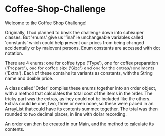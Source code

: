 # Coffee-Shop-Challenge

Welcome to the Coffee Shop Challenge!

Originally, I had planned to break the challenge down into sub/super classes. But 'enums' give us 'final' ie unchangeable variables called 'constants' which could help prevent our prices from being changed accidentally or by malovent persons. Enum constants are accessed with dot notation. 

There are 4 enums: one for coffee type ('Type'), one for coffee preparation ('Prepare'), one for coffee size ('Size') and one for the extras/condiments ('Extra'). Each of these contains its variants as constants, with the String name and double price.

A class called 'Order' compiles these enums together into an order object, with a method that calculates the total cost of the items in the order. The tricky part was the extras, as they could not be included like the others. Extras could be one, two, three or even none, so these were placed in an ArrayList that could have its contents summed together. The total was then rounded to two decimal places, in line with dollar recording. 

An order can then be created in our Main, and the method to calculate its contents.